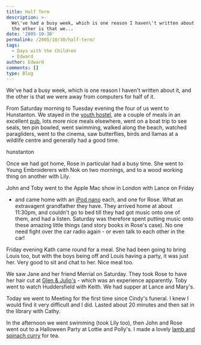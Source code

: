 ```yaml
---
title: Half Term
description: >-
  We\'ve had a busy week, which is one reason I haven\'t written about it, and
  the other is that we...
date: '2005-10-30'
permalink: /2005/10/30/half-term/
tags:
  - Days with the Children
  - Edward
author: Edward
comments: []
type: Blog
---
```


We\'ve had a busy week, which is one reason I haven\'t written about it,
and the other is that we were away from computers for half of it.

From Saturday morning to Tuesday evening the four of us went to
Hunstanton. We stayed in the [youth hostel][1], ate a couple of meals in
an excellent [pub][2], lots more nice meals elsewhere, went on a boat
trip to see seals, ten pin bowled, went swimming, walked along the
beach, watched paragliders, went to the cinema, saw butterflies, birds
and llamas at a wildlife centre and generally had a good time.

<wpg2>hunstanton</wpg2>

Once we had got home, Rose in particular had a busy time. She went to
Young Embroiderers with Nok on two mornings, and to a wood working thing
on another with Lily.

John and Toby went to the Apple Mac show in London with Lance on Friday
- and came home with an [iPod nano][3] each, and one for Rose. What an
extravagent grandfather they have. They arrived home at about 11:30pm,
and couldn\'t go to bed till they had got music onto one of them, and
had a listen. Saturday was therefore spent putting music onto these
amazing little things (and story books in Rose\'s case). No one need
fight over the car radio again - or even talk to each other in the car!

Friday evening Kath came round for a meal. She had been going to bring
Louis too, but with the boys being off and Louis having a party, it was
just her. Very good to sit and chat to her. Nice meal too.

We saw Jane and her friend Merrial on Saturday. They took Rose to have
her hair cut at [Glen &amp; Julio\'s][4] - which was an experience
apparently. Toby went to watch Huddersfield with Keith. We had supper at
Lance and Mary\'s.

Today we went to Meeting for the first time since Cindy\'s funeral. I
knew I would find it very difficult and I did. Lasted about 20 minutes
and then sat in the library with Cathy.

In the afternoon we went swimming (took Lily too), then John and Rose
went out to a Halloween Party at Lottie and Polly\'s. I made a lovely
[lamb and spinach curry][5] for tea.



[1]: https://www.yha.org.uk/hostel/hostelpages/101.html
[2]: https://www.roseandcrownsnettisham.co.uk
[3]: https://www.apple.com/uk/ipodnano/
[4]: https://archive.thisisyork.co.uk/1999/10/28/321250.html
[5]: https://uktv.co.uk/food/recipe/aid/534274
